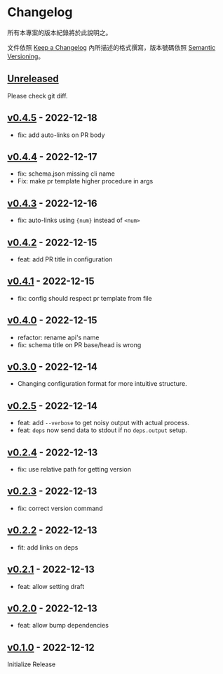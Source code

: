 # Changelog

所有本專案的版本紀錄將於此說明之。

文件依照 [Keep a Changelog](https://keepachangelog.com/en/1.0.0/) 內所描述的格式撰寫，版本號碼依照 [Semantic Versioning](https://semver.org/spec/v2.0.0.html)。

## [Unreleased]

Please check git diff.

## [v0.4.5] - 2022-12-18

-   fix: add auto-links on PR body

## [v0.4.4] - 2022-12-17

-   fix: schema.json missing cli name
-   Fix: make pr template higher procedure in args

## [v0.4.3] - 2022-12-16

-   fix: auto-links using `{num}` instead of `<num>`

## [v0.4.2] - 2022-12-15

-   feat: add PR title in configuration

## [v0.4.1] - 2022-12-15

-   fix: config should respect pr template from file

## [v0.4.0] - 2022-12-15

-   refactor: rename api's name
-   fix: schema title on PR base/head is wrong

## [v0.3.0] - 2022-12-14

-   Changing configuration format for more intuitive structure.

## [v0.2.5] - 2022-12-14

-   feat: add `--verbose` to get noisy output with actual process.
-   feat: `deps` now send data to stdout if no `deps.output` setup.

## [v0.2.4] - 2022-12-13

-   fix: use relative path for getting version

## [v0.2.3] - 2022-12-13

-   fix: correct version command

## [v0.2.2] - 2022-12-13

-   fit: add links on deps

## [v0.2.1] - 2022-12-13

-   feat: allow setting draft

## [v0.2.0] - 2022-12-13

-   feat: allow bump dependencies

## [v0.1.0] - 2022-12-12

Initialize Release

[unreleased]: https://github.com/evan361425/version-bumper/compare/v0.4.5...HEAD
[v0.4.5]: https://github.com/evan361425/version-bumper/compare/v0.4.5...v0.4.4
[v0.4.4]: https://github.com/evan361425/version-bumper/compare/v0.4.4...v0.4.3
[v0.4.3]: https://github.com/evan361425/version-bumper/compare/v0.4.3...v0.4.2
[v0.4.2]: https://github.com/evan361425/version-bumper/compare/v0.4.2...v0.4.1
[v0.4.1]: https://github.com/evan361425/version-bumper/compare/v0.4.1...v0.4.0
[v0.4.0]: https://github.com/evan361425/version-bumper/compare/v0.4.0...v0.3.0
[v0.3.0]: https://github.com/evan361425/version-bumper/compare/v0.3.0...v0.2.5
[v0.2.5]: https://github.com/evan361425/version-bumper/compare/v0.2.5...v0.2.4
[v0.2.4]: https://github.com/evan361425/version-bumper/compare/v0.2.4...v0.2.3
[v0.2.3]: https://github.com/evan361425/version-bumper/compare/v0.2.3...v0.2.2
[v0.2.2]: https://github.com/evan361425/version-bumper/compare/v0.2.2...v0.2.1
[v0.2.1]: https://github.com/evan361425/version-bumper/compare/v0.2.1...v0.2.0
[v0.2.0]: https://github.com/evan361425/version-bumper/compare/v0.2.0...v0.1.0
[v0.1.0]: https://github.com/evan361425/version-bumper/commits/v0.1.0
